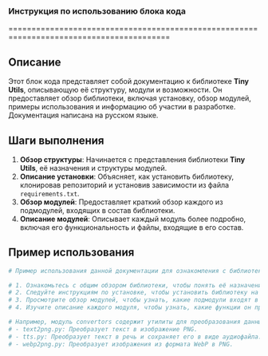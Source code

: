 ### **Инструкция по использованию блока кода**

=========================================================================================

Описание
-------------------------
Этот блок кода представляет собой документацию к библиотеке **Tiny Utils**, описывающую её структуру, модули и возможности. Он предоставляет обзор библиотеки, включая установку, обзор модулей, примеры использования и информацию об участии в разработке. Документация написана на русском языке.

Шаги выполнения
-------------------------
1. **Обзор структуры**: Начинается с представления библиотеки **Tiny Utils**, её назначения и структуры модулей.
2. **Описание установки**: Объясняет, как установить библиотеку, клонировав репозиторий и установив зависимости из файла `requirements.txt`.
3. **Обзор модулей**: Предоставляет краткий обзор каждого из подмодулей, входящих в состав библиотеки.
4. **Описание модулей**: Описывает каждый модуль более подробно, включая его функциональность и файлы, входящие в его состав.

Пример использования
-------------------------

```python
# Пример использования данной документации для ознакомления с библиотекой Tiny Utils

# 1. Ознакомьтесь с общим обзором библиотеки, чтобы понять её назначение.
# 2. Следуйте инструкциям по установке, чтобы установить библиотеку на свой компьютер.
# 3. Просмотрите обзор модулей, чтобы узнать, какие подмодули входят в состав библиотеки.
# 4. Изучите описание каждого модуля, чтобы узнать, какие функции он предоставляет.

# Например, модуль convertors содержит утилиты для преобразования данных между форматами:
# - text2png.py: Преобразует текст в изображение PNG.
# - tts.py: Преобразует текст в речь и сохраняет его в виде аудиофайла.
# - webp2png.py: Преобразует изображения из формата WebP в PNG.